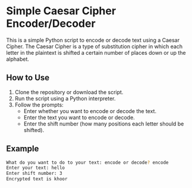 # Simple Caesar Cipher Encoder/Decoder

This is a simple Python script to encode or decode text using a Caesar Cipher. The Caesar Cipher is a type of substitution cipher in which each letter in the plaintext is shifted a certain number of places down or up the alphabet.

## How to Use

1. Clone the repository or download the script.
2. Run the script using a Python interpreter.
3. Follow the prompts:
    - Enter whether you want to encode or decode the text.
    - Enter the text you want to encode or decode.
    - Enter the shift number (how many positions each letter should be shifted).

## Example

```bash
What do you want to do to your text: encode or decode? encode
Enter your text: hello
Enter shift number: 3
Encrypted text is khoor
